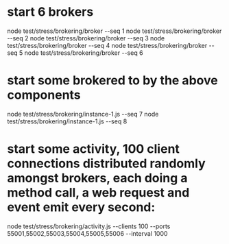 # start 6 brokers
node test/stress/brokering/broker --seq 1
node test/stress/brokering/broker --seq 2
node test/stress/brokering/broker --seq 3
node test/stress/brokering/broker --seq 4
node test/stress/brokering/broker --seq 5
node test/stress/brokering/broker --seq 6

# start some brokered to by the above components
node test/stress/brokering/instance-1.js --seq 7
node test/stress/brokering/instance-1.js --seq 8

# start some activity, 100 client connections distributed randomly amongst brokers, each doing a method call, a web request and event emit every second:
node test/stress/brokering/activity.js --clients 100 --ports 55001,55002,55003,55004,55005,55006 --interval 1000
